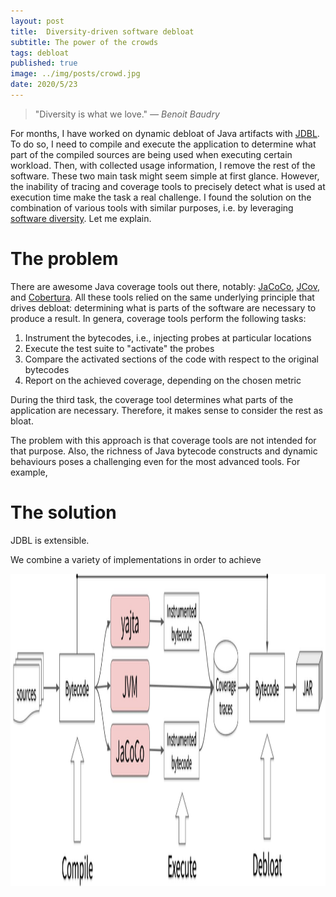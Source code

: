 ```yaml
---
layout: post
title:  Diversity-driven software debloat
subtitle: The power of the crowds
tags: debloat
published: true
image: ../img/posts/crowd.jpg
date: 2020/5/23
---
```



> "Diversity is what we love." *― Benoit Baudry*


For months, I have worked on dynamic debloat of Java artifacts with [JDBL](https://github.com/castor-software/jdbl). To do so, I need to compile and execute the application to determine what part of the compiled sources are being used when executing certain workload. Then, with collected usage information, I remove the rest of the software. These two main task might seem simple at first glance. However, the inability of tracing and coverage tools to precisely detect what is used at execution time make the task a real challenge. I found the solution on the combination of various tools with similar purposes, i.e. by leveraging [software diversity](https://dl.acm.org/doi/abs/10.1145/2807593). Let me explain.  


# The problem

There are awesome Java coverage tools out there, notably: [JaCoCo](https://www.eclemma.org/jacoco/), [JCov](https://wiki.openjdk.java.net/display/CodeTools/jcov), and [Cobertura](https://cobertura.github.io/cobertura/). All these tools relied on the same underlying principle that drives debloat: determining what is parts of the software are necessary to produce a result. In genera, coverage tools perform the following tasks:

1. Instrument the bytecodes, i.e., injecting probes at particular locations 
2. Execute the test suite to "activate" the probes
3. Compare the activated sections of the code with respect to the original bytecodes
4. Report on the achieved coverage, depending on the chosen metric

During the third task, the coverage tool determines what parts of the application are necessary. Therefore, it makes sense to consider the rest as bloat. 

The problem with this approach is that coverage tools are not intended for that purpose. Also, the richness of Java bytecode constructs and dynamic behaviours poses a challenging even for the most advanced tools. For example, 





# The solution


JDBL is extensible. 

We combine a variety of implementations in order to achieve

<p align="center">
  <a href="">
    <img src="../img/posts/jdbl_diversity.jpg" height="500px"/>
  </a>
</p>
